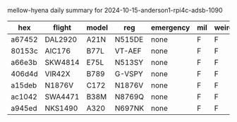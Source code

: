 mellow-hyena daily summary for 2024-10-15-anderson1-rpi4c-adsb-1090

|hex|flight|model|reg|emergency|mil|weirdo|
|--|--|--|--|--|--|--|
|a67452|DAL2920|A21N|N515DE|none|F|F|
|80153c|AIC176|B77L|VT-AEF|none|F|F|
|a66e3b|SKW4814|E75L|N513SY|none|F|F|
|406d4d|VIR42X|B789|G-VSPY|none|F|F|
|a15deb|N1876V|C172|N1876V|none|F|F|
|ac1042|SWA4471|B38M|N8769Q|none|F|F|
|a945ed|NKS1490|A320|N697NK|none|F|F|
